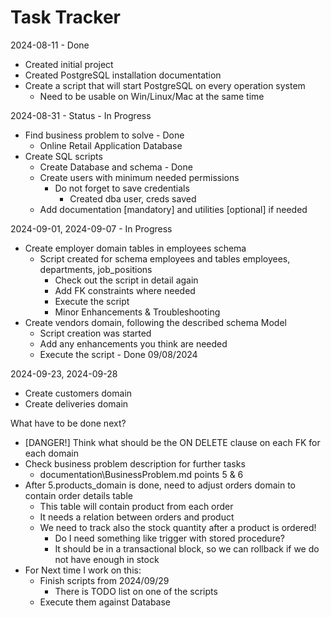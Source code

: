# Task Tracker

2024-08-11 - Done

- Created initial project
- Created PostgreSQL installation documentation
- Create a script that will start PostgreSQL on every operation system
  - Need to be usable on Win/Linux/Mac at the same time

2024-08-31 - Status - In Progress

- Find business problem to solve - Done
  - Online Retail Application Database
- Create SQL scripts  
  - Create Database and schema - Done
  - Create users with minimum needed permissions
    - Do not forget to save credentials
      - Created dba user, creds saved
  - Add documentation [mandatory] and utilities [optional] if needed

2024-09-01, 2024-09-07 - In Progress

- Create employer domain tables in employees schema
  - Script created for schema employees and tables employees, departments, job_positions
    - Check out the script in detail again
    - Add FK constraints where needed
    - Execute the script
    - Minor Enhancements & Troubleshooting
- Create vendors domain, following the described schema Model
  - Script creation was started
  - Add any enhancements you think are needed
  - Execute the script - Done 09/08/2024

2024-09-23, 2024-09-28

- Create customers domain
- Create deliveries domain

What have to be done next?

- [DANGER!] Think what should be the ON DELETE clause on each FK for each domain
- Check business problem description for further tasks
  - documentation\BusinessProblem.md points 5 & 6
- After 5.products_domain is done, need to adjust orders domain to contain order details table
  - This table will contain product from each order
  - It needs a relation between orders and product
  - We need to track also the stock quantity after a product is ordered!
    - Do I need something like trigger with stored procedure?
    - It should be in a transactional block, so we can rollback if we do not have enough in stock 
- For Next time I work on this:
  - Finish scripts from 2024/09/29
    - There is TODO list on one of the scripts
  - Execute them against Database
